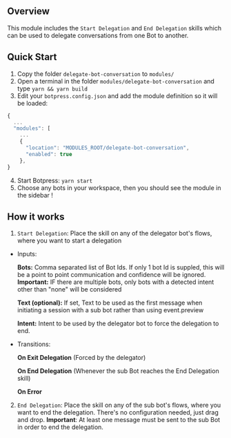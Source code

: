## Overview

This module includes the `Start Delegation` and `End Delegation` skills which can be used to delegate conversations from one Bot to another.

## Quick Start

1. Copy the folder `delegate-bot-conversation` to `modules/`
2. Open a terminal in the folder `modules/delegate-bot-conversation` and type `yarn && yarn build`
3. Edit your `botpress.config.json` and add the module definition so it will be loaded:

```js
{
  ...
  "modules": [
    ...
    {
      "location": "MODULES_ROOT/delegate-bot-conversation",
      "enabled": true
    },
}
```

4. Start Botpress: `yarn start`
5. Choose any bots in your workspace, then you should see the module in the sidebar !

## How it works

1. `Start Delegation`: Place the skill on any of the delegator bot's flows, where you want to start a delegation

- Inputs:

  **Bots:** Comma separated list of Bot Ids. If only 1 bot Id is suppled, this will be a point to point communication and confidence will be ignored.
  **Important:** IF there are multiple bots, only bots with a detected intent other than "none" will be considered

  **Text (optional):** If set, Text to be used as the first message when initiating a session with a sub bot rather than using event.preview

  **Intent:** Intent to be used by the delegator bot to force the delegation to end.

- Transitions:

  **On Exit Delegation** (Forced by the delegator)

  **On End Delegation** (Whenever the sub Bot reaches the End Delegation skill)

  **On Error**

2. `End Delegation`: Place the skill on any of the sub bot's flows, where you want to end the delegation. There's no configuration needed, just drag and drop.
   **Important**: At least one message must be sent to the sub Bot in order to end the delegation.
